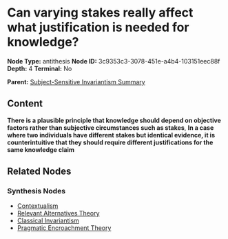 # Can varying stakes really affect what justification is needed for knowledge?

**Node Type:** antithesis
**Node ID:** 3c9353c3-3078-451e-a4b4-103151eec88f
**Depth:** 4
**Terminal:** No

**Parent:** [Subject-Sensitive Invariantism Summary](subject-sensitive-invariantism-summary-synthesis-a2d46874-2e0c-47e1-a79d-ed7638d86a76.md)

## Content

**There is a plausible principle that knowledge should depend on objective factors rather than subjective circumstances such as stakes**, **In a case where two individuals have different stakes but identical evidence, it is counterintuitive that they should require different justifications for the same knowledge claim**

## Related Nodes

### Synthesis Nodes

- [Contextualism](contextualism-synthesis-c2f4ef56-ff30-47f2-8ccc-74aa37d74d6e.md)
- [Relevant Alternatives Theory](relevant-alternatives-theory-synthesis-c12d1437-7eb2-425b-a22f-14d4abbabf80.md)
- [Classical Invariantism](classical-invariantism-synthesis-10d567a2-4077-4c53-ae7e-bcbf31c06795.md)
- [Pragmatic Encroachment Theory](pragmatic-encroachment-theory-synthesis-cc24482e-3e91-449f-9198-9422c2f1b79d.md)
